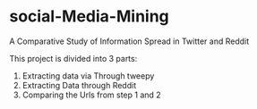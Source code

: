 # social-Media-Mining
A Comparative Study of Information Spread in Twitter and Reddit

This project is divided into 3 parts:
1) Extracting data via Through tweepy
2) Extracting Data through Reddit
3) Comparing the Urls from step 1 and 2

